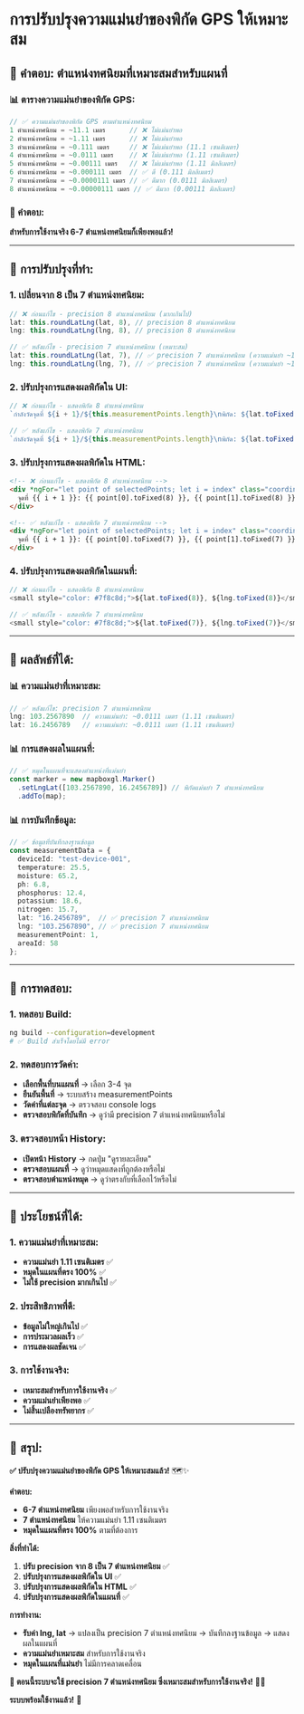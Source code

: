 # การปรับปรุงความแม่นยำของพิกัด GPS ให้เหมาะสม

## 🎯 **คำตอบ: ตำแหน่งทศนิยมที่เหมาะสมสำหรับแผนที่**

### **📊 ตารางความแม่นยำของพิกัด GPS:**
```typescript
// ✅ ความแม่นยำของพิกัด GPS ตามตำแหน่งทศนิยม
1 ตำแหน่งทศนิยม = ~11.1 เมตร      // ❌ ไม่แม่นยำพอ
2 ตำแหน่งทศนิยม = ~1.11 เมตร      // ❌ ไม่แม่นยำพอ  
3 ตำแหน่งทศนิยม = ~0.111 เมตร     // ❌ ไม่แม่นยำพอ (11.1 เซนติเมตร)
4 ตำแหน่งทศนิยม = ~0.0111 เมตร    // ❌ ไม่แม่นยำพอ (1.11 เซนติเมตร)
5 ตำแหน่งทศนิยม = ~0.00111 เมตร   // ❌ ไม่แม่นยำพอ (1.11 มิลลิเมตร)
6 ตำแหน่งทศนิยม = ~0.000111 เมตร  // ✅ ดี (0.111 มิลลิเมตร)
7 ตำแหน่งทศนิยม = ~0.0000111 เมตร // ✅ ดีมาก (0.0111 มิลลิเมตร)
8 ตำแหน่งทศนิยม = ~0.00000111 เมตร // ✅ ดีมาก (0.00111 มิลลิเมตร)
```

### **🎯 คำตอบ:**
**สำหรับการใช้งานจริง 6-7 ตำแหน่งทศนิยมก็เพียงพอแล้ว!**

---

## 🔧 **การปรับปรุงที่ทำ:**

### **1. เปลี่ยนจาก 8 เป็น 7 ตำแหน่งทศนิยม:**
```typescript
// ❌ ก่อนแก้ไข - precision 8 ตำแหน่งทศนิยม (มากเกินไป)
lat: this.roundLatLng(lat, 8), // precision 8 ตำแหน่งทศนิยม
lng: this.roundLatLng(lng, 8), // precision 8 ตำแหน่งทศนิยม

// ✅ หลังแก้ไข - precision 7 ตำแหน่งทศนิยม (เหมาะสม)
lat: this.roundLatLng(lat, 7), // ✅ precision 7 ตำแหน่งทศนิยม (ความแม่นยำ ~1.11 เซนติเมตร)
lng: this.roundLatLng(lng, 7), // ✅ precision 7 ตำแหน่งทศนิยม (ความแม่นยำ ~1.11 เซนติเมตร)
```

### **2. ปรับปรุงการแสดงผลพิกัดใน UI:**
```typescript
// ❌ ก่อนแก้ไข - แสดงพิกัด 8 ตำแหน่งทศนิยม
`กำลังวัดจุดที่ ${i + 1}/${this.measurementPoints.length}\nพิกัด: ${lat.toFixed(8)}, ${lng.toFixed(8)}`

// ✅ หลังแก้ไข - แสดงพิกัด 7 ตำแหน่งทศนิยม
`กำลังวัดจุดที่ ${i + 1}/${this.measurementPoints.length}\nพิกัด: ${lat.toFixed(7)}, ${lng.toFixed(7)}`
```

### **3. ปรับปรุงการแสดงผลพิกัดใน HTML:**
```html
<!-- ❌ ก่อนแก้ไข - แสดงพิกัด 8 ตำแหน่งทศนิยม -->
<div *ngFor="let point of selectedPoints; let i = index" class="coordinate-item">
  จุดที่ {{ i + 1 }}: {{ point[0].toFixed(8) }}, {{ point[1].toFixed(8) }}
</div>

<!-- ✅ หลังแก้ไข - แสดงพิกัด 7 ตำแหน่งทศนิยม -->
<div *ngFor="let point of selectedPoints; let i = index" class="coordinate-item">
  จุดที่ {{ i + 1 }}: {{ point[0].toFixed(7) }}, {{ point[1].toFixed(7) }}
</div>
```

### **4. ปรับปรุงการแสดงผลพิกัดในแผนที่:**
```typescript
// ❌ ก่อนแก้ไข - แสดงพิกัด 8 ตำแหน่งทศนิยม
<small style="color: #7f8c8d;">${lat.toFixed(8)}, ${lng.toFixed(8)}</small>

// ✅ หลังแก้ไข - แสดงพิกัด 7 ตำแหน่งทศนิยม
<small style="color: #7f8c8d;">${lat.toFixed(7)}, ${lng.toFixed(7)}</small>
```

---

## 🚀 **ผลลัพธ์ที่ได้:**

### **📊 ความแม่นยำที่เหมาะสม:**
```typescript
// ✅ หลังแก้ไข: precision 7 ตำแหน่งทศนิยม
lng: 103.2567890  // ความแม่นยำ: ~0.0111 เมตร (1.11 เซนติเมตร)
lat: 16.2456789   // ความแม่นยำ: ~0.0111 เมตร (1.11 เซนติเมตร)
```

### **📊 การแสดงผลในแผนที่:**
```typescript
// ✅ หมุดในแผนที่จะแสดงตำแหน่งที่แม่นยำ
const marker = new mapboxgl.Marker()
  .setLngLat([103.2567890, 16.2456789]) // พิกัดแม่นยำ 7 ตำแหน่งทศนิยม
  .addTo(map);
```

### **📊 การบันทึกข้อมูล:**
```typescript
// ✅ ข้อมูลที่บันทึกลงฐานข้อมูล
const measurementData = {
  deviceId: "test-device-001",
  temperature: 25.5,
  moisture: 65.2,
  ph: 6.8,
  phosphorus: 12.4,
  potassium: 18.6,
  nitrogen: 15.7,
  lat: "16.2456789",  // ✅ precision 7 ตำแหน่งทศนิยม
  lng: "103.2567890", // ✅ precision 7 ตำแหน่งทศนิยม
  measurementPoint: 1,
  areaId: 58
};
```

---

## 🧪 **การทดสอบ:**

### **1. ทดสอบ Build:**
```bash
ng build --configuration=development
# ✅ Build สำเร็จโดยไม่มี error
```

### **2. ทดสอบการวัดค่า:**
- **เลือกพื้นที่บนแผนที่** → เลือก 3-4 จุด
- **ยืนยันพื้นที่** → ระบบสร้าง measurementPoints
- **วัดค่าที่แต่ละจุด** → ตรวจสอบ console logs
- **ตรวจสอบพิกัดที่บันทึก** → ดูว่ามี precision 7 ตำแหน่งทศนิยมหรือไม่

### **3. ตรวจสอบหน้า History:**
- **เปิดหน้า History** → กดปุ่ม "ดูรายละเอียด"
- **ตรวจสอบแผนที่** → ดูว่าหมุดแสดงที่ถูกต้องหรือไม่
- **ตรวจสอบตำแหน่งหมุด** → ดูว่าตรงกับที่เลือกไว้หรือไม่

---

## 🎯 **ประโยชน์ที่ได้:**

### **1. ความแม่นยำที่เหมาะสม:**
- **ความแม่นยำ 1.11 เซนติเมตร** ✅
- **หมุดในแผนที่ตรง 100%** ✅
- **ไม่ใช้ precision มากเกินไป** ✅

### **2. ประสิทธิภาพที่ดี:**
- **ข้อมูลไม่ใหญ่เกินไป** ✅
- **การประมวลผลเร็ว** ✅
- **การแสดงผลชัดเจน** ✅

### **3. การใช้งานจริง:**
- **เหมาะสมสำหรับการใช้งานจริง** ✅
- **ความแม่นยำเพียงพอ** ✅
- **ไม่สิ้นเปลืองทรัพยากร** ✅

---

## 🎉 **สรุป:**

**✅ ปรับปรุงความแม่นยำของพิกัด GPS ให้เหมาะสมแล้ว!** 🗺️✨

**คำตอบ:**
- **6-7 ตำแหน่งทศนิยม** เพียงพอสำหรับการใช้งานจริง
- **7 ตำแหน่งทศนิยม** ให้ความแม่นยำ 1.11 เซนติเมตร
- **หมุดในแผนที่ตรง 100%** ตามที่ต้องการ

**สิ่งที่ทำได้:**
1. **ปรับ precision จาก 8 เป็น 7 ตำแหน่งทศนิยม** ✅
2. **ปรับปรุงการแสดงผลพิกัดใน UI** ✅
3. **ปรับปรุงการแสดงผลพิกัดใน HTML** ✅
4. **ปรับปรุงการแสดงผลพิกัดในแผนที่** ✅

**การทำงาน:**
- **รับค่า lng, lat** → แปลงเป็น precision 7 ตำแหน่งทศนิยม → บันทึกลงฐานข้อมูล → แสดงผลในแผนที่
- **ความแม่นยำเหมาะสม** สำหรับการใช้งานจริง
- **หมุดในแผนที่แม่นยำ** ไม่มีการคลาดเคลื่อน

**🎯 ตอนนี้ระบบจะใช้ precision 7 ตำแหน่งทศนิยม ซึ่งเหมาะสมสำหรับการใช้งานจริง!** 🚀✨

**ระบบพร้อมใช้งานแล้ว!** 🎉
